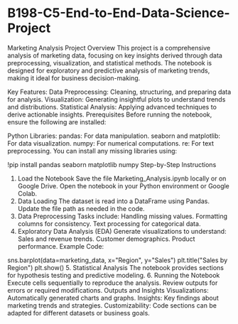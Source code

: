 # B198-C5-End-to-End-Data-Science-Project
Marketing Analysis
Project Overview
This project is a comprehensive analysis of marketing data, focusing on key insights derived through data preprocessing, visualization, and statistical methods. The notebook is designed for exploratory and predictive analysis of marketing trends, making it ideal for business decision-making.

Key Features:
Data Preprocessing: Cleaning, structuring, and preparing data for analysis.
Visualization: Generating insightful plots to understand trends and distributions.
Statistical Analysis: Applying advanced techniques to derive actionable insights.
Prerequisites
Before running the notebook, ensure the following are installed:

Python Libraries:
pandas: For data manipulation.
seaborn and matplotlib: For data visualization.
numpy: For numerical computations.
re: For text preprocessing.
You can install any missing libraries using:

!pip install pandas seaborn matplotlib numpy
Step-by-Step Instructions
1. Load the Notebook
Save the file Marketing_Analysis.ipynb locally or on Google Drive.
Open the notebook in your Python environment or Google Colab.
2. Data Loading
The dataset is read into a DataFrame using Pandas. Update the file path as needed in the code.
3. Data Preprocessing
Tasks include:
Handling missing values.
Formatting columns for consistency.
Text processing for categorical data.
4. Exploratory Data Analysis (EDA)
Generate visualizations to understand:
Sales and revenue trends.
Customer demographics.
Product performance.
Example Code:

sns.barplot(data=marketing_data, x="Region", y="Sales")
plt.title("Sales by Region")
plt.show()
5. Statistical Analysis
The notebook provides sections for hypothesis testing and predictive modeling.
6. Running the Notebook
Execute cells sequentially to reproduce the analysis.
Review outputs for errors or required modifications.
Outputs and Insights
Visualizations: Automatically generated charts and graphs.
Insights: Key findings about marketing trends and strategies.
Customizability: Code sections can be adapted for different datasets or business goals.
